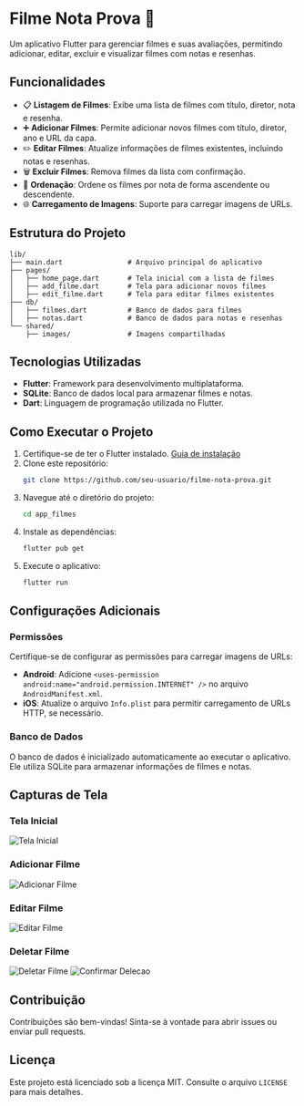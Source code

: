# Filme Nota Prova 🎥

Um aplicativo Flutter para gerenciar filmes e suas avaliações, permitindo adicionar, editar, excluir e visualizar filmes com notas e resenhas.

## Funcionalidades

- 📋 **Listagem de Filmes**: Exibe uma lista de filmes com título, diretor, nota e resenha.
- ➕ **Adicionar Filmes**: Permite adicionar novos filmes com título, diretor, ano e URL da capa.
- ✏️ **Editar Filmes**: Atualize informações de filmes existentes, incluindo notas e resenhas.
- 🗑️ **Excluir Filmes**: Remova filmes da lista com confirmação.
- 🌟 **Ordenação**: Ordene os filmes por nota de forma ascendente ou descendente.
- 🌐 **Carregamento de Imagens**: Suporte para carregar imagens de URLs.

## Estrutura do Projeto

```
lib/
├── main.dart                # Arquivo principal do aplicativo
├── pages/
│   ├── home_page.dart       # Tela inicial com a lista de filmes
│   ├── add_filme.dart       # Tela para adicionar novos filmes
│   ├── edit_filme.dart      # Tela para editar filmes existentes
├── db/
│   ├── filmes.dart          # Banco de dados para filmes
│   ├── notas.dart           # Banco de dados para notas e resenhas
└── shared/
    ├── images/              # Imagens compartilhadas
```

## Tecnologias Utilizadas

- **Flutter**: Framework para desenvolvimento multiplataforma.
- **SQLite**: Banco de dados local para armazenar filmes e notas.
- **Dart**: Linguagem de programação utilizada no Flutter.

## Como Executar o Projeto

1. Certifique-se de ter o Flutter instalado. [Guia de instalação](https://docs.flutter.dev/get-started/install)
2. Clone este repositório:
   ```bash
   git clone https://github.com/seu-usuario/filme-nota-prova.git
   ```
3. Navegue até o diretório do projeto:
   ```bash
   cd app_filmes
   ```
4. Instale as dependências:
   ```bash
   flutter pub get
   ```
5. Execute o aplicativo:
   ```bash
   flutter run
   ```

## Configurações Adicionais

### Permissões

Certifique-se de configurar as permissões para carregar imagens de URLs:

- **Android**: Adicione `<uses-permission android:name="android.permission.INTERNET" />` no arquivo `AndroidManifest.xml`.
- **iOS**: Atualize o arquivo `Info.plist` para permitir carregamento de URLs HTTP, se necessário.

### Banco de Dados

O banco de dados é inicializado automaticamente ao executar o aplicativo. Ele utiliza SQLite para armazenar informações de filmes e notas.

## Capturas de Tela

### Tela Inicial
![Tela Inicial](images/home.jpg)

### Adicionar Filme
![Adicionar Filme](images/adicionar.jpg)

### Editar Filme
![Editar Filme](images/editar.jpg)

### Deletar Filme
![Deletar Filme](images/deletar.jpg)
![Confirmar Delecao](images/confirmar.jpg)

## Contribuição

Contribuições são bem-vindas! Sinta-se à vontade para abrir issues ou enviar pull requests.

## Licença

Este projeto está licenciado sob a licença MIT. Consulte o arquivo `LICENSE` para mais detalhes.

